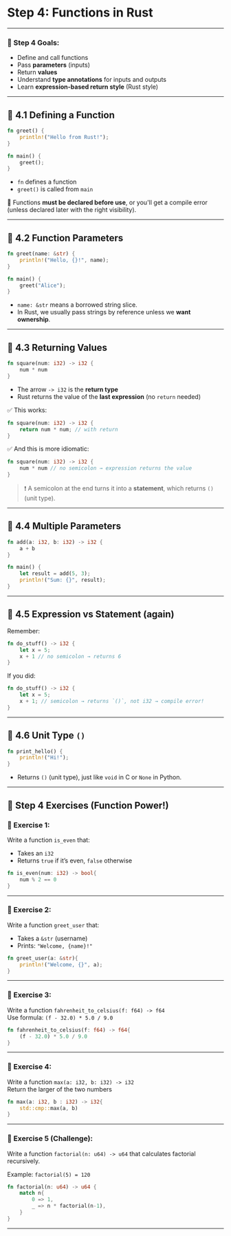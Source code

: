 # Step 4: Functions in Rust
---

### 🎯 Step 4 Goals:

- Define and call functions
- Pass **parameters** (inputs)
- Return **values**
- Understand **type annotations** for inputs and outputs
- Learn **expression-based return style** (Rust style)

---

## 🧩 4.1 Defining a Function

```rust
fn greet() {
    println!("Hello from Rust!");
}

fn main() {
    greet();
}
```

- `fn` defines a function
- `greet()` is called from `main`

🧠 Functions **must be declared before use**, or you'll get a compile error (unless declared later with the right visibility).

---

## 🧩 4.2 Function Parameters

```rust
fn greet(name: &str) {
    println!("Hello, {}!", name);
}

fn main() {
    greet("Alice");
}
```

- `name: &str` means a borrowed string slice.
- In Rust, we usually pass strings by reference unless we **want ownership**.

---

## 🧩 4.3 Returning Values

```rust
fn square(num: i32) -> i32 {
    num * num
}
```

- The arrow `-> i32` is the **return type**
- Rust returns the value of the **last expression** (no `return` needed)

✅ This works:

```rust
fn square(num: i32) -> i32 {
    return num * num; // with return
}
```

✅ And this is more idiomatic:

```rust
fn square(num: i32) -> i32 {
    num * num // no semicolon → expression returns the value
}
```

> ❗ A semicolon at the end turns it into a **statement**, which returns `()` (unit type).

---

## 🧩 4.4 Multiple Parameters

```rust
fn add(a: i32, b: i32) -> i32 {
    a + b
}

fn main() {
    let result = add(5, 3);
    println!("Sum: {}", result);
}
```

---

## 🧩 4.5 Expression vs Statement (again)

Remember:

```rust
fn do_stuff() -> i32 {
    let x = 5;
    x + 1 // no semicolon → returns 6
}
```

If you did:

```rust
fn do_stuff() -> i32 {
    let x = 5;
    x + 1; // semicolon → returns `()`, not i32 → compile error!
}
```

---

## 🧩 4.6 Unit Type `()`

```rust
fn print_hello() {
    println!("Hi!");
}
```

- Returns `()` (unit type), just like `void` in C or `None` in Python.
    

---

## 🧪 Step 4 Exercises (Function Power!)

### 🧠 Exercise 1:

Write a function `is_even` that:

- Takes an `i32`
- Returns `true` if it’s even, `false` otherwise

```rust
fn is_even(num: i32) -> bool{
	num % 2 == 0
}
```

---

### 🧠 Exercise 2:

Write a function `greet_user` that:

- Takes a `&str` (username)
- Prints: `"Welcome, {name}!"`

```rust
fn greet_user(a: &str){
	println!("Welcome, {}", a);
}
```

---

### 🧠 Exercise 3:

Write a function `fahrenheit_to_celsius(f: f64) -> f64`  
Use formula: `(f - 32.0) * 5.0 / 9.0`

```rust
fn fahrenheit_to_celsius(f: f64) -> f64{
	(f - 32.0) * 5.0 / 9.0
}
```

---

### 🧠 Exercise 4:

Write a function `max(a: i32, b: i32) -> i32`  
Return the larger of the two numbers

```rust
fn max(a: i32, b : i32) -> i32{
	std::cmp::max(a, b)
}
```

---

### 🧠 Exercise 5 (Challenge):

Write a function `factorial(n: u64) -> u64` that calculates factorial recursively.

Example: `factorial(5) = 120`

```rust
fn factorial(n: u64) -> u64 {
	match n{
		0 => 1,
		_ => n * factorial(n-1),
	}
}
```

---
